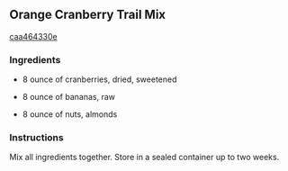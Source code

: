 ## Orange Cranberry Trail Mix

[caa464330e](http://www.food.com/recipe/orange-cranberry-trail-mix-486842)

### Ingredients

 - 8 ounce of cranberries, dried, sweetened

 - 8 ounce of bananas, raw

 - 8 ounce of nuts, almonds

### Instructions

Mix all ingredients together. Store in a sealed container up to two weeks.